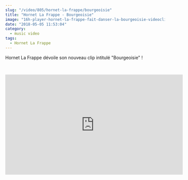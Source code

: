 ```yaml
--- 
slug: "/video/805/hornet-la-frappe/bourgeoisie"
title: "Hornet La Frappe - Bourgeoisie"
image: "16h-player-hornet-la-frappe-fait-danser-la-bourgeoisie-videoclip-649.jpg"
date: "2018-05-05 11:53:04"
category:
  - music video
tags:
  - Hornet La Frappe
---
```

<p>Hornet La Frappe dévoile son nouveau clip intitulé "Bourgeoisie" !</p><br/><p><iframe width="560" height="315" src="https://www.youtube.com/embed/DQl_Xcg_QJQ" frameborder="0" allow="autoplay; encrypted-media" allowfullscreen></iframe></p>